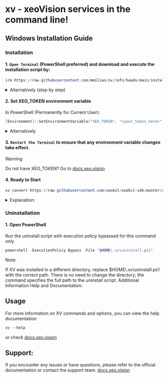 # xv - xeoVision services in the command line!

## Windows Installation Guide

### Installation

#### 1. `Open Terminal` (PowerShell preferred) and download and execute the installation script by:

```powershell
irm https://raw.githubusercontent.com/mmilian/xv/refs/heads/main/install.ps1 | iex
```
<details>
  <summary>Alternatively (step by step) </summary>
1. Download and review the script:

```powershell
# Download the script
irm https://raw.githubusercontent.com/mmilian/xv/refs/heads/main/install.ps1 -OutFile install.ps1
# Review the script
notepad install.ps1
# Execute the script
.\install.ps1
```
</details>

#### 2. Set XEO_TOKEN environment variable

In PowerShell (Permanently for Current User):

```powershell
[Environment]::SetEnvironmentVariable("XEO_TOKEN", "<your_token_here>", "User")
```

<details>
  <summary>Alternatively </summary>

In PowerShell (Current Session):

```powershell
$env:XEO_TOKEN="<your_token_here>"
```

In Windows CMD (Permanently for Current User):

```cmd
setx XEO_TOKEN="<your_token_here>""
```

After using setx, restart your terminal or log off and log back in to apply the changes.

In Windows CMD (Current Session):

```cmd
set XEO_TOKEN="<your_token_here>"
```


</details>

#### 3. `Restart the Terminal` to ensure that any environment variable changes take effect.


> [!WARNING] 
> Do not have XEO_TOKEN? Go to [docs.xeo.vision](https://xeo.vision)


#### 4. Ready to Start

```powershell
xv convert https://raw.githubusercontent.com/xeokit/xeokit-sdk/master/assets/models/ifc/Duplex.ifc --type ifc-xkt --artifact
```

<details>
<summary>Explanation:</summary>

- xv convert \<url>  initiates the conversion process with specifies IFC file (from the web).
- --type ifc-xkt     sets the output format to xkt.
- --artifact         drops artifacts to local folder.
- --log              drops logs to local folder.

</details>

### Uninstallation

#### 1. Open PowerShell

Run the uninstall script with execution policy bypassed for this command only

```powershell
powershell -ExecutionPolicy Bypass -File "$HOME\.xv\uninstall.ps1"
```

Note:

If XV was installed in a different directory, replace $HOME\\.xv\uninstall.ps1 with the correct path.
There is no need to change the directory; the command specifies the full path to the uninstall script.
Additional Information
Help and Documentation:

## Usage

For more information on XV commands and options, you can view the help documentation:

```powershell
xv --help
```

or check [docs.xeo.vision](https://docs.xeo.vision)

## Support:

If you encounter any issues or have questions, please refer to the official documentation or contact the support team.
[docs.xeo.vision](https://docs.xeo.vision)
